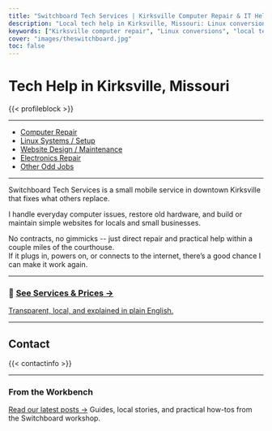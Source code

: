 ```yaml
---
title: "Switchboard Tech Services | Kirksville Computer Repair & IT Help"
description: "Local tech help in Kirksville, Missouri: Linux conversions, house calls, odd repairs, and practical fixes within two miles of the courthouse."
keywords: ["Kirksville computer repair", "Linux conversions", "local tech help", "Switchboard Tech Services"]
cover: "images/theswitchboard.jpg"
toc: false
---
```


# Tech Help in Kirksville, Missouri


{{< profileblock >}}

---

- [Computer Repair](/services/)
- [Linux Systems / Setup](/services/)
- [Website Design / Maintenance](/services/)
- [Electronics Repair](/services/)
- [Other Odd Jobs](/services/)

---

Switchboard Tech Services is a small mobile service in downtown Kirksville that fixes what others replace.  

I handle everyday computer issues, restore old hardware, and build or maintain simple websites for locals and small businesses.  

No contracts, no gimmicks -- just direct repair and practical help within a couple miles of the courthouse.  
If it plugs in, powers on, or connects to the internet, there’s a good chance I can make it work again.

---

### 🧰 [See Services & Prices →](/services/)
[Transparent, local, and explained in plain English.]((/services/))

---

## Contact
{{< contactinfo >}}

---

### From the Workbench
[Read our latest posts →](/posts)
Guides, local stories, and practical how-tos from the Switchboard workshop.
